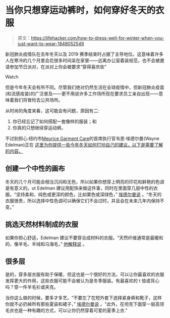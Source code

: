# 当你只想穿运动裤时，如何穿好冬天的衣服

> 原文：<https://lifehacker.com/how-to-dress-well-for-winter-when-you-just-want-to-wear-1848052549>

新冠肺炎疫情队在去年冬天以及 2019 赛季结束时占据了主导地位。这意味着许多人在寒冷的几个月里会花很多时间呆在家里——远离办公室着装规范，也不会被邀请参加节日派对，在派对上你会被要求“穿得喜庆些”

Watch

但是今年冬天会有所不同。尽管我们绝对仍然生活在全球疫情中，但新冠肺炎疫苗(和流感疫苗)的广泛普及——更不用说许多工作场所现在要求员工亲自出现——意味着我们将冒险去公共场所。

从时尚的角度来看，这可能会有问题，原因有二:

1.  你已经忘记了如何搭配一套像样的服装；和
2.  你真的只想继续穿运动裤。

不过别担心:纽约市[Meurice Garment Care](https://www.meurice.nyc/)的首席执行官韦恩·埃德尔曼(Wayne Edelman)正在 [这里为你提供一些今年冬天如何打扮自己的建议。以下是需要了解的内容。](https://www.meurice.nyc/journal/winter-wardrobe)

## 创建一个中性的画布

冬天的几个月可能会相当沉闷和无色，所以如果你想穿上明亮的印花和鲜艳的色调是有意义的。ut Edelman 建议用配饰来做这件事，同时在里面穿几层中性的衣服。“坚持柔和、纯色或更深的颜色，比如栗色或深绿色，” [埃德尔曼说](https://www.meurice.nyc/journal/winter-wardrobe) 。“冬天的衣服很贵，所以选择中性色调可以确保它们不会过时，并且会在未来几年内保持不变。”

## 挑选天然材料制成的衣服

如果你担心舒适，Edelman 建议不要穿合成材料的衣服。“天然纤维通常是最暖和的，像羊毛、羊绒和马海毛，” [他解释说](https://www.meurice.nyc/journal/winter-wardrobe) 。

## 很多层

是的，穿多层衣服有助于保暖，但这也是一个很好的方法，可以让你最喜欢的衣服发挥更大的作用，这些衣服可能不会被认为是冬季服装。有最喜欢的 t 恤或背心吗？穿一件羊毛衫或夹克。

当你这么做的时候，要多才多艺。“不要忘了在短外套下选择紧身裤和靴子，这样你就不必扔掉所有那些夏装和裙子，” [埃德尔曼说](https://www.meurice.nyc/journal/winter-wardrobe) 。"此外，在坦克下面穿一层高领毛衣也是一种有趣的方式，可以让你仍然穿着可爱的夏季上衣."